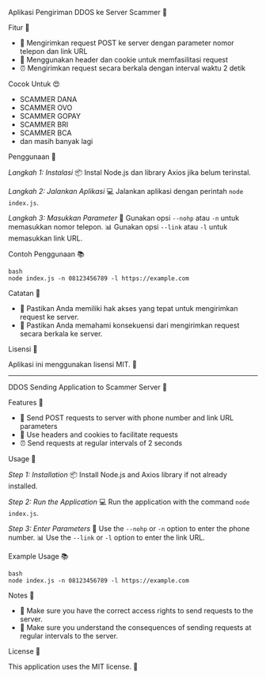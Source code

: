 Aplikasi Pengiriman DDOS ke Server Scammer 🚀


Fitur 🎉


- 📱 Mengirimkan request POST ke server dengan parameter nomor telepon dan link URL
- 🤖 Menggunakan header dan cookie untuk memfasilitasi request
- ⏰ Mengirimkan request secara berkala dengan interval waktu 2 detik

Cocok Untuk 😍
- SCAMMER DANA
- SCAMMER OVO
- SCAMMER GOPAY
- SCAMMER BRI
- SCAMMER BCA
- dan masih banyak lagi

Penggunaan 🚫


*Langkah 1: Instalasi*
📦 Instal Node.js dan library Axios jika belum terinstal.

*Langkah 2: Jalankan Aplikasi*
💻 Jalankan aplikasi dengan perintah `node index.js`.

*Langkah 3: Masukkan Parameter*
📝 Gunakan opsi `--nohp` atau `-n` untuk memasukkan nomor telepon.
📊 Gunakan opsi `--link` atau `-l` untuk memasukkan link URL.

Contoh Penggunaan 📚


```
bash
node index.js -n 08123456789 -l https://example.com
```

Catatan 📝


- 🚨 Pastikan Anda memiliki hak akses yang tepat untuk mengirimkan request ke server.
- 🤔 Pastikan Anda memahami konsekuensi dari mengirimkan request secara berkala ke server.

Lisensi 📜


Aplikasi ini menggunakan lisensi MIT. 📜

---

DDOS Sending Application to Scammer Server 🚀


Features 🎉


- 📱 Send POST requests to server with phone number and link URL parameters
- 🤖 Use headers and cookies to facilitate requests
- ⏰ Send requests at regular intervals of 2 seconds

Usage 🚫


*Step 1: Installation*
📦 Install Node.js and Axios library if not already installed.

*Step 2: Run the Application*
💻 Run the application with the command `node index.js`.

*Step 3: Enter Parameters*
📝 Use the `--nohp` or `-n` option to enter the phone number.
📊 Use the `--link` or `-l` option to enter the link URL.

Example Usage 📚


```
bash
node index.js -n 08123456789 -l https://example.com
```

Notes 📝


- 🚨 Make sure you have the correct access rights to send requests to the server.
- 🤔 Make sure you understand the consequences of sending requests at regular intervals to the server.

License 📜


This application uses the MIT license. 📜
